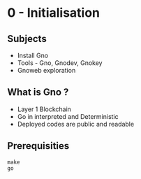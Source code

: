 # 0 - Initialisation

## Subjects
- Install Gno
- Tools - Gno, Gnodev, Gnokey
- Gnoweb exploration

## What is Gno ?
- Layer 1 Blockchain
- Go in interpreted and Deterministic
- Deployed codes are public and readable


## Prerequisities


    make
    go

